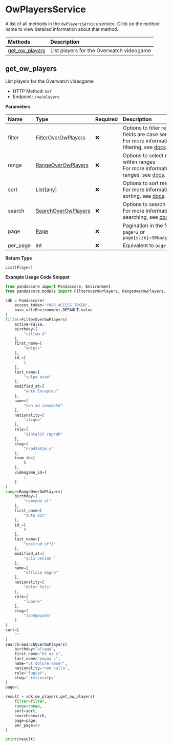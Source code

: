 # OwPlayersService

A list of all methods in the `OwPlayersService` service. Click on the method name to view detailed information about that method.

| Methods                           | Description                              |
| :-------------------------------- | :--------------------------------------- |
| [get_ow_players](#get_ow_players) | List players for the Overwatch videogame |

## get_ow_players

List players for the Overwatch videogame

- HTTP Method: `GET`
- Endpoint: `/ow/players`

**Parameters**

| Name     | Type                                                    | Required | Description                                                                                                                                         |
| :------- | :------------------------------------------------------ | :------- | :-------------------------------------------------------------------------------------------------------------------------------------------------- |
| filter   | [FilterOverOwPlayers](../models/FilterOverOwPlayers.md) | ❌       | Options to filter results. String fields are case sensitive <br/>For more information on filtering, see [docs](/docs/filtering-and-sorting#filter). |
| range    | [RangeOverOwPlayers](../models/RangeOverOwPlayers.md)   | ❌       | Options to select results within ranges <br/>For more information on ranges, see [docs](/docs/filtering-and-sorting#range).                         |
| sort     | List[any]                                               | ❌       | Options to sort results <br/>For more information on sorting, see [docs](/docs/filtering-and-sorting#sort).                                         |
| search   | [SearchOverOwPlayers](../models/SearchOverOwPlayers.md) | ❌       | Options to search results <br/>For more information on searching, see [docs](/docs/filtering-and-sorting#search).                                   |
| page     | [Page](../models/Page.md)                               | ❌       | Pagination in the form of `page=2` or `page[size]=30&page[number]=2`                                                                                |
| per_page | int                                                     | ❌       | Equivalent to `page[size]`                                                                                                                          |

**Return Type**

`List[Player]`

**Example Usage Code Snippet**

```python
from pandascore import Pandascore, Environment
from pandascore.models import FilterOverOwPlayers, RangeOverOwPlayers, SearchOverOwPlayers

sdk = Pandascore(
    access_token="YOUR_ACCESS_TOKEN",
    base_url=Environment.DEFAULT.value
)
filter=FilterOverOwPlayers(
    active=False,
    birthday=[
        "cillum d"
    ],
    first_name=[
        "adipis"
    ],
    id_=[
        1
    ],
    last_name=[
        "culpa aute"
    ],
    modified_at=[
        "aute Excepteu"
    ],
    name=[
        "non ad consecte"
    ],
    nationality=[
        "aliqua"
    ],
    role=[
        "sintelit repreh"
    ],
    slug=[
        "nrpd3a8jm_x"
    ],
    team_id=[
        8
    ],
    videogame_id=[
        1
    ]
)
range=RangeOverOwPlayers(
    birthday=[
        "commodo ul"
    ],
    first_name=[
        "aute sin"
    ],
    id_=[
        9
    ],
    last_name=[
        "nostrud offi"
    ],
    modified_at=[
        "quis veniam "
    ],
    name=[
        "officia magna"
    ],
    nationality=[
        "dolor Duis"
    ],
    role=[
        "labore"
    ],
    slug=[
        "z334gwyadn"
    ]
)
sort=[
    ""
]
search=SearchOverOwPlayers(
    birthday="aliqua",
    first_name="Ut ex s",
    last_name="magna c",
    name="ut dolore deser",
    nationality="non nulla",
    role="fugiat",
    slug="_rxiiocxfpg"
)
page=1

result = sdk.ow_players.get_ow_players(
    filter=filter,
    range=range,
    sort=sort,
    search=search,
    page=page,
    per_page=50
)

print(result)
```
